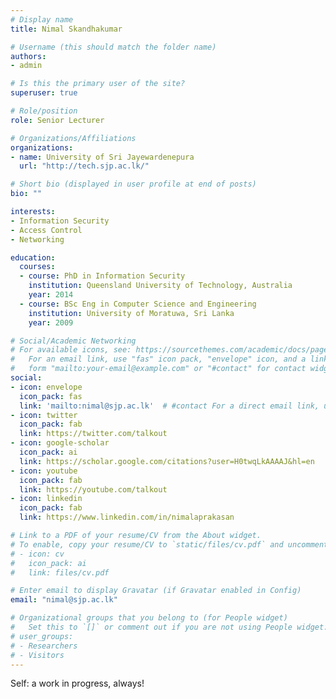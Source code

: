 ```yaml
---
# Display name
title: Nimal Skandhakumar

# Username (this should match the folder name)
authors:
- admin

# Is this the primary user of the site?
superuser: true

# Role/position
role: Senior Lecturer

# Organizations/Affiliations
organizations:
- name: University of Sri Jayewardenepura
  url: "http://tech.sjp.ac.lk/"

# Short bio (displayed in user profile at end of posts)
bio: ""

interests:
- Information Security
- Access Control
- Networking

education:
  courses:
  - course: PhD in Information Security
    institution: Queensland University of Technology, Australia
    year: 2014
  - course: BSc Eng in Computer Science and Engineering
    institution: University of Moratuwa, Sri Lanka
    year: 2009

# Social/Academic Networking
# For available icons, see: https://sourcethemes.com/academic/docs/page-builder/#icons
#   For an email link, use "fas" icon pack, "envelope" icon, and a link in the
#   form "mailto:your-email@example.com" or "#contact" for contact widget.
social:
- icon: envelope
  icon_pack: fas
  link: 'mailto:nimal@sjp.ac.lk'  # #contact For a direct email link, use "mailto:test@example.org".
- icon: twitter
  icon_pack: fab
  link: https://twitter.com/talkout
- icon: google-scholar
  icon_pack: ai
  link: https://scholar.google.com/citations?user=H0twqLkAAAAJ&hl=en
- icon: youtube
  icon_pack: fab
  link: https://youtube.com/talkout
- icon: linkedin
  icon_pack: fab
  link: https://www.linkedin.com/in/nimalaprakasan

# Link to a PDF of your resume/CV from the About widget.
# To enable, copy your resume/CV to `static/files/cv.pdf` and uncomment the lines below.
# - icon: cv
#   icon_pack: ai
#   link: files/cv.pdf

# Enter email to display Gravatar (if Gravatar enabled in Config)
email: "nimal@sjp.ac.lk"

# Organizational groups that you belong to (for People widget)
#   Set this to `[]` or comment out if you are not using People widget.
# user_groups:
# - Researchers
# - Visitors
---
```


Self: a work in progress, always!